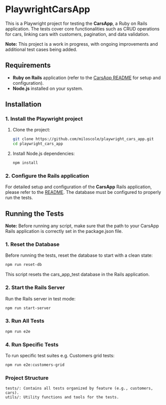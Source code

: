 # PlaywrightCarsApp

This is a Playwright project for testing the **CarsApp**, a Ruby on Rails application. The tests cover core functionalities such as CRUD operations for cars, linking cars with customers, pagination, and data validation.

**Note:** This project is a work in progress, with ongoing improvements and additional test cases being added.

## Requirements

- **Ruby on Rails** application (refer to the [CarsApp README](https://github.com/miloscole/cars_app#readme) for setup and configuration).
- **Node.js** installed on your system.

## Installation

### 1. Install the Playwright project

1. Clone the project:

    ```bash
    git clone https://github.com/miloscole/playwright_cars_app.git
    cd playwright_cars_app
    ```

2. Install Node.js dependencies:

    ```bash
    npm install
    ```

### 2. Configure the Rails application

For detailed setup and configuration of the **CarsApp** Rails application, please refer to the [README](https://github.com/miloscole/cars_app#readme). The database must be configured to properly run the tests.

## Running the Tests

**Note:** Before running any script, make sure that the path to your CarsApp Rails application is correctly set in the package.json file.

### 1. Reset the Database

Before running the tests, reset the database to start with a clean state:

```bash
npm run reset-db
```
This script resets the cars_app_test database in the Rails application.

### 2. Start the Rails Server

Run the Rails server in test mode:

```bash
npm run start-server
```

### 3. Run All Tests

```bash
npm run e2e
```

### 4. Run Specific Tests

To run specific test suites e.g. Customers grid tests:

```bash
npm run e2e:customers-grid
```

### Project Structure

    tests/: Contains all tests organized by feature (e.g., customers, cars).
    utils/: Utility functions and tools for the tests.

